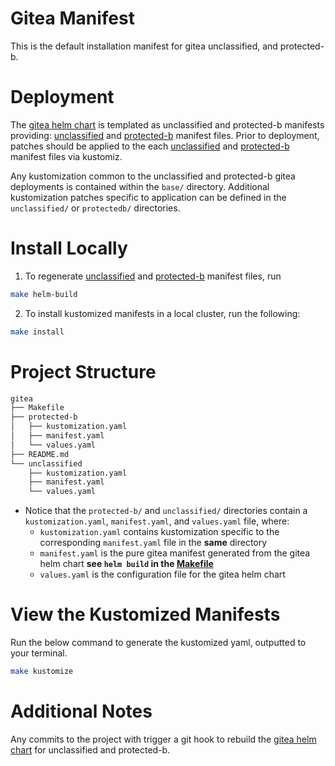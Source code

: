 # Gitea Manifest
This is the default installation manifest for gitea unclassified, and protected-b.

# Deployment
The [gitea helm chart](https://gitea.com/gitea/helm-chart) is templated as unclassified and protected-b manifests providing:
[unclassified](./unclassified/manifest.yaml) and [protected-b](./protectedb/manifest.yaml) manifest files.
Prior to deployment, patches should be applied to the each
[unclassified](./unclassified/manifest.yaml) and [protected-b](./protectedb/manifest.yaml) manifest files via kustomiz.

Any kustomization common to the unclassified and protected-b gitea deployments is contained within the `base/` directory.
Additional kustomization patches specific to application can be defined in the `unclassified/` or
`protectedb/` directories.

# Install Locally
1. To regenerate [unclassified](./unclassified/manifest.yaml) and [protected-b](./protectedb/manifest.yaml) manifest files,
run
```bash
make helm-build
```

2. To install kustomized manifests in a local cluster, run the following:

```bash
make install
```

# Project Structure
```bash
gitea
├── Makefile
├── protected-b
│   ├── kustomization.yaml
│   ├── manifest.yaml
│   └── values.yaml
├── README.md
└── unclassified
    ├── kustomization.yaml
    ├── manifest.yaml
    └── values.yaml
```
- Notice that the `protected-b/` and `unclassified/` directories contain a `kustomization.yaml`, `manifest.yaml`, and `values.yaml` file,
where:
  - `kustomization.yaml` contains kustomization specific to the corresponding `manifest.yaml` file in the **same** directory
  - `manifest.yaml` is the pure gitea manifest generated from the gitea helm chart **see `helm build` in the [Makefile](./Makefile)**
  - `values.yaml` is the configuration file for the gitea helm chart

# View the Kustomized Manifests
Run the below command to generate the kustomized yaml, outputted to your terminal.
```bash
make kustomize
```

# Additional Notes
Any commits to the project with trigger a git hook to rebuild the [gitea helm chart](https://gitea.com/gitea/helm-chart) for
unclassified and protected-b.
